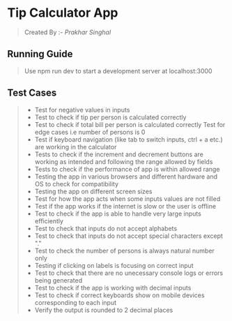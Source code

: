 # Tip Calculator App

> Created By :- _Prakhar Singhal_

## Running Guide

> Use npm run dev to start a development server at localhost:3000

## Test Cases

> - Test for negative values in inputs
> - Test to check if tip per person is calculated correctly
> - Test to check if total bill per person is calculated correctly
>   Test for edge cases i.e number of persons is 0
> - Test if keyboard navigation (like tab to switch inputs, ctrl + a etc.) are working in the calculator
> - Tests to check if the increment and decrement buttons are working as intended and following the range allowed by fields
> - Tests to check if the performance of app is within allowed range
> - Testing the app in various browsers and different hardware and OS to check for compatibility
> - Testing the app on different screen sizes
> - Test for how the app acts when some inputs values are not filled
> - Test if the app works if the internet is slow or the user is offline
> - Test to check if the app is able to handle very large inputs efficiently
> - Test to check that inputs do not accept alphabets
> - Test to check that inputs do not accept special characters except "."
> - Test to check the number of persons is always natural number only
> - Testing if clicking on labels is focusing on correct input
> - Test to check that there are no unecessary console logs or errors being generated
> - Test to check if the app is working with decimal inputs
> - Test to check if correct keyboards show on mobile devices corresponding to each input
> - Verify the output is rounded to 2 decimal places
